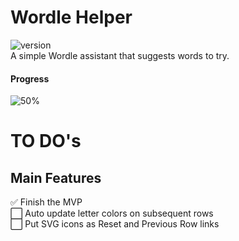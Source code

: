 # Wordle Helper
![version](https://img.shields.io/badge/version-v0.1-informational)  
A simple Wordle assistant that suggests words to try.
#### Progress
![50%](https://progress-bar.dev/50)
  
# TO DO's
## Main Features
✅ Finish the MVP  
⬜️ Auto update letter colors on subsequent rows  
⬜️ Put SVG icons as Reset and Previous Row links  
